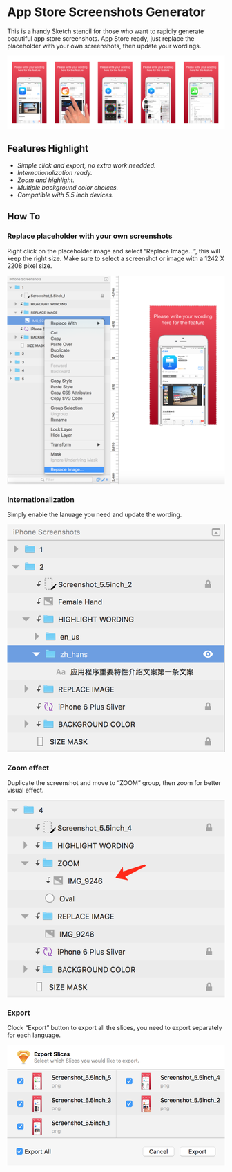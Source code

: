 # App Store Screenshots Generator
This is a handy Sketch stencil for those who want to rapidly generate beautiful app store screenshots. App Store ready, just replace the placeholder with your own screenshots, then update your wordings.

![GitHub Logo](/assets/screenshot_showdemo.png)

## Features Highlight

* *Simple click and export, no extra work needded.*
* *Internationalization ready.*
* *Zoom and highlight.*
* *Multiple background color choices.*
* *Compatible with 5.5 inch devices.*

## How To

### Replace placeholder with your own screenshots
Right click on the placeholder image and select “Replace Image…”, this will keep the right size. Make sure to select a screenshot or image with a 1242 X 2208 pixel size.

![GitHub Logo](/assets/howto_replace_image.png)


### Internationalization

Simply enable the lanuage you need and update the wording.

![GitHub Logo](/assets/howto_i18n.png)

### Zoom effect

Duplicate the screenshot and move to “ZOOM” group, then zoom for better visual effect.

![GitHub Logo](/assets/howto_zoom.png)

### Export

Clock “Export” button to export all the slices, you need to export separately for each language.

![GitHub Logo](/assets/howto_export.png)
